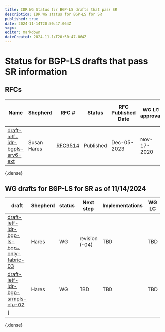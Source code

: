 ```yaml
---
title: IDR WG Status for BGP-LS drafts that pass SR 
description: IDR WG status for BGP-LS for SR 
published: true
date: 2024-11-14T20:50:47.064Z
tags: 
editor: markdown
dateCreated: 2024-11-14T20:50:47.064Z
---
```


# Status for BGP-LS drafts that pass SR information 

## RFCs 
| Name | Shepherd | RFC # | Status | RFC Published Date | WG LC approval | IESG Approved | IESG Review | Time since WG LC | 
|---|---|---|---|---|---|---|---|---|
|  [draft-ietf-idr-bgpls-srv6-ext](https://datatracker.ietf.org/rfc9514/)  |  Susan Hares  |   [RFC9514](https://datatracker.ietf.org/rfc9514/)  | Published |  Dec-05-2023 | Nov-17-2020  |  Feb-17-2023    |  643 days  | 1113 days| 
{.dense}



## WG drafts for BGP-LS for SR  as of 11/14/2024 
| draft  | Shepherd  |   status  |  Next step  |  Implementations | WG LC |  Time  |  ETA  |  Shepherd Review  |  
|---|---|---|---|---|---|---|---|---|
| [draft-ietf-idr-bgp-ls-bgp-only-fabric-03](https://datatracker.ietf.org/doc/draft-ietf-idr-bgp-ls-bgp-only-fabric/) | Hares | WG | revision (-04) | TBD | TBD | TBD  | TBD | TBD | 
| [draft-ietf-idr-bgp-srmpls-elp-02](https://datatracker.ietf.org/doc/draft-ietf-idr-bgp-srmpls-elp/) | Hares | WG | TBD | TBD | TBD | TBD | TBD | TBD | 
| [
{.dense}